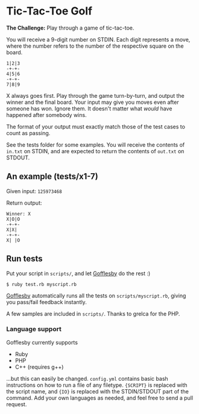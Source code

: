 Tic-Tac-Toe Golf
================

**The Challenge:** Play through a game of tic-tac-toe.

You will receive a 9-digit number on STDIN. Each digit represents a move, where
the number refers to the number of the respective square on the board.

    1|2|3
    -+-+-
    4|5|6
    -+-+-
    7|8|9

X always goes first. Play through the game turn-by-turn, and output the winner
and the final board. Your input may give you moves even after someone has won.
Ignore them. It doesn't matter what *would* have happened after somebody wins.

The format of your output must exactly match those of the test cases to count
as passing.

See the tests folder for some examples. You will receive the contents of
`in.txt` on STDIN, and are expected to return the contents of `out.txt` on
STDOUT.

## An example (tests/x1-7)

Given input: `125973468`

Return output:

    Winner: X
    X|O|O
    -+-+-
    X|X| 
    -+-+-
    X| |O

## Run tests

Put your script in `scripts/`, and let [Gofflesby][g] do the rest :)

    $ ruby test.rb myscript.rb

[Gofflesby][g] automatically runs all the tests
on `scripts/myscript.rb`, giving you pass/fail feedback instantly.

A few samples are included in `scripts/`. Thanks to grelca for the PHP.

### Language support

Gofflesby currently supports

* Ruby
* PHP
* C++ (requires g++)

...but this can easily be changed. `config.yml` contains basic bash instructions
on how to run a file of any filetype. `{SCRIPT}` is replaced with the script
name, and `{IO}` is replaced with the STDIN/STDOUT part of the command. Add your
own languages as needed, and feel free to send a pull request.

[g]: http://github.com/matchu/gofflesby
